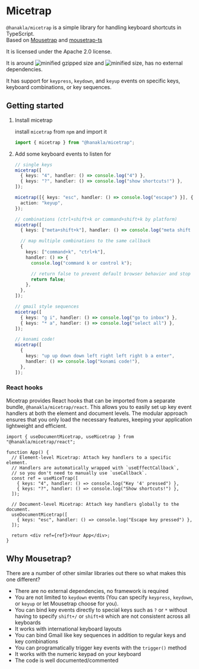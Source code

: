 # Micetrap

`@hanakla/micetrap` is a simple library for handling keyboard shortcuts in TypeScript.  
Based on [Mousetrap](https://github.com/ccampbell/mousetrap) and [mousetrap-ts](https://github.com/JonWallsten/mousetrap-ts)

It is licensed under the Apache 2.0 license.

It is around
![minified gzipped size](https://img.shields.io/bundlephobia/minzip/@hanakla/micetrap?style=flat-square) and ![minified size](https://img.shields.io/bundlephobia/min/@hanakla/micetrap?style=flat-square), has no external dependencies.

It has support for `keypress`, `keydown`, and `keyup` events on specific keys, keyboard combinations, or key sequences.

## Getting started

1.  Install micetrap

    install `micetrap` from `npm` and import it

    ```ts
    import { micetrap } from "@hanakla/micetrap";
    ```

2.  Add some keyboard events to listen for

    ```typescript
    // single keys
    micetrap([
      { keys: "4", handler: () => console.log("4") },
      { keys: "?", handler: () => console.log("show shortcuts!") },
    ]);

    micetrap([{ keys: "esc", handler: () => console.log("escape") }], {
      action: "keyup",
    });

    // combinations (ctrl+shift+k or command+shift+k by platform)
    micetrap([
      { keys: ["meta+shift+k"], handler: () => console.log("meta shift k") },

      // map multiple combinations to the same callback
      {
        keys: ["command+k", "ctrl+k"],
        handler: () => {
          console.log("command k or control k");

          // return false to prevent default browser behavior and stop event from bubbling
          return false;
        },
      },
    ]);

    // gmail style sequences
    micetrap([
      { keys: "g i", handler: () => console.log("go to inbox") },
      { keys: "* a", handler: () => console.log("select all") },
    ]);

    // konami code!
    micetrap([
      {
        keys: "up up down down left right left right b a enter",
        handler: () => console.log("konami code!"),
      },
    ]);
    ```

### React hooks

Micetrap provides React hooks that can be imported from a separate bundle, `@hanakla/micetrap/react`. This allows you to easily set up key event handlers at both the element and document levels. The modular approach ensures that you only load the necessary features, keeping your application lightweight and efficient.

```tsx
import { useDocumentMicetrap, useMicetrap } from "@hanakla/micetrap/react";

function App() {
  // Element-level Micetrap: Attach key handlers to a specific element.
  // Handlers are automatically wrapped with `useEffectCallback`,
  // so you don't need to manually use `useCallback`.
  const ref = useMiceTrap([
    { keys: "4", handler: () => console.log("Key '4' pressed") },
    { keys: "?", handler: () => console.log("Show shortcuts!") },
  ]);

  // Document-level Micetrap: Attach key handlers globally to the document.
  useDocumentMicetrap([
    { keys: "esc", handler: () => console.log("Escape key pressed") },
  ]);

  return <div ref={ref}>Your App</div>;
}
```

## Why Mousetrap?

There are a number of other similar libraries out there so what makes this one different?

- There are no external dependencies, no framework is required
- You are not limited to `keydown` events (You can specify `keypress`, `keydown`, or `keyup` or let Mousetrap choose for you).
- You can bind key events directly to special keys such as `?` or `*` without having to specify `shift+/` or `shift+8` which are not consistent across all keyboards
- It works with international keyboard layouts
- You can bind Gmail like key sequences in addition to regular keys and key combinations
- You can programatically trigger key events with the `trigger()` method
- It works with the numeric keypad on your keyboard
- The code is well documented/commented
